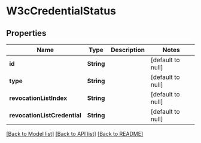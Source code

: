 # W3cCredentialStatus

## Properties

| Name                         | Type       | Description | Notes             |
| ---------------------------- | ---------- | ----------- | ----------------- |
| **id**                       | **String** |             | [default to null] |
| **type**                     | **String** |             | [default to null] |
| **revocationListIndex**      | **String** |             | [default to null] |
| **revocationListCredential** | **String** |             | [default to null] |

[[Back to Model list]](../README.md#documentation-for-models) [[Back to API list]](../README.md#documentation-for-api-endpoints) [[Back to README]](../README.md)
